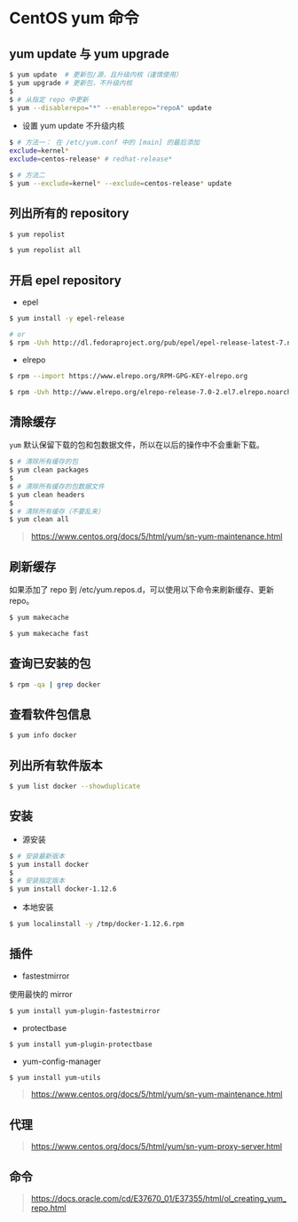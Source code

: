 # CentOS yum 命令

## yum update 与 yum upgrade

```bash
$ yum update  # 更新包/源，且升级内核（谨慎使用）
$ yum upgrade # 更新包，不升级内核
$
$ # 从指定 repo 中更新
$ yum --disablerepo="*" --enablerepo="repoA" update
```

* 设置 yum update 不升级内核

```bash
$ # 方法一： 在 /etc/yum.conf 中的 [main] 的最后添加
exclude=kernel*
exclude=centos-release* # redhat-release*
```

```bash
$ # 方法二
$ yum --exclude=kernel* --exclude=centos-release* update
```

## 列出所有的 repository

```bash
$ yum repolist

$ yum repolist all
```

## 开启 epel repository

* epel

```bash
$ yum install -y epel-release

# or
$ rpm -Uvh http://dl.fedoraproject.org/pub/epel/epel-release-latest-7.noarch.rpm
```

* elrepo

```bash
$ rpm --import https://www.elrepo.org/RPM-GPG-KEY-elrepo.org

$ rpm -Uvh http://www.elrepo.org/elrepo-release-7.0-2.el7.elrepo.noarch.rpm
```

## 清除缓存

`yum` 默认保留下载的包和包数据文件，所以在以后的操作中不会重新下载。

```bash
$ # 清除所有缓存的包
$ yum clean packages
$
$ # 清除所有缓存的包数据文件
$ yum clean headers
$
$ # 清除所有缓存（不要乱来）
$ yum clean all
```

> https://www.centos.org/docs/5/html/yum/sn-yum-maintenance.html

## 刷新缓存

如果添加了 repo 到 /etc/yum.repos.d，可以使用以下命令来刷新缓存、更新 repo。

```bash
$ yum makecache

$ yum makecache fast
```

## 查询已安装的包

```bash
$ rpm -qa | grep docker
```

## 查看软件包信息

```bash
$ yum info docker
```

## 列出所有软件版本

```bash
$ yum list docker --showduplicate
```

## 安装

* 源安装

```bash
$ # 安装最新版本
$ yum install docker
$
$ # 安装指定版本
$ yum install docker-1.12.6
```

* 本地安装

```bash
$ yum localinstall -y /tmp/docker-1.12.6.rpm
```

## 插件

* fastestmirror

使用最快的 mirror

```bash
$ yum install yum-plugin-fastestmirror
```

* protectbase

```bash
$ yum install yum-plugin-protectbase
```

* yum-config-manager

```bash
$ yum install yum-utils
```

> https://www.centos.org/docs/5/html/yum/sn-yum-maintenance.html

## 代理

> https://www.centos.org/docs/5/html/yum/sn-yum-proxy-server.html

## 命令

> https://docs.oracle.com/cd/E37670_01/E37355/html/ol_creating_yum_repo.html